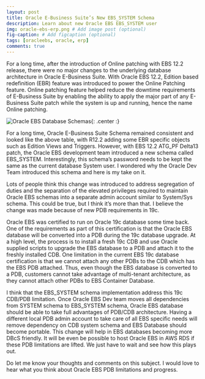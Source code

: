 ```yaml
---
layout: post
title: Oracle E-Business Suite’s New EBS_SYSTEM Schema
description: Learn about new Oracle EBS EBS_SYSTEM user
img: oracle-ebs-erp.png # Add image post (optional)
fig-caption: # Add figcaption (optional)
tags: [oracleebs, oracle, erp]
comments: true
---
```


For a long time, after the introduction of Online patching with EBS 12.2 release, there were no major changes to the underlying database architecture in Oracle E-Business Suite. With Oracle EBS 12.2, Edition based redefinition (EBR) feature was introduced to power the Online Patching feature. Online patching feature helped reduce the downtime requirements of E-Business Suite by enabling the ability to apply the major part of any E-Business Suite patch while the system is up and running, hence the name Online patching.

![Oracle EBS Database Schemas]({{site.baseurl}}/assets/img/oracle-ebs-system.gif){: .center :}

For a long time, Oracle E-Business Suite Schema remained consistent and looked like the above table, with R12.2 adding some EBR specific objects such as Edition Views and Triggers. However, with EBS 12.2 ATG_PF Delta13 patch, the Oracle EBS development team introduced a new schema called EBS_SYSTEM. Interestingly, this schema’s password needs to be kept the same as the current database System user. I wondered why the Oracle Dev Team introduced this schema and here is my take on it.

Lots of people think this change was introduced to address segregation of duties and the separation of the elevated privileges required to maintain Oracle EBS schemas into a separate admin account similar to System/Sys schema. This could be true, but I think it’s more than that. I believe the change was made because of new PDB requirements in 19c.

Oracle EBS was certified to run on Oracle 19c database some time back. One of the requirements as part of this certification is that the Oracle EBS database will be converted into a PDB during the 19c database upgrade. At a high level, the process is to install a fresh 19c CDB and use Oracle supplied scripts to upgrade the EBS database to a PDB and attach it to the freshly installed CDB. One limitation in the current EBS 19c database certification is that we cannot attach any other PDBs to the CDB which has the EBS PDB attached. Thus, even though the EBS database is converted to a PDB, customers cannot take advantage of multi-tenant architecture, as they cannot attach other PDBs to EBS Container Database.

I think that the EBS_SYSTEM schema implementation address this 19c CDB/PDB limitation. Once Oracle EBS Dev team moves all dependencies from SYSTEM schema to EBS_SYSTEM schema, Oracle EBS database should be able to take full advantages of PDB/CDB architecture. Having a different local PDB admin account to take care of all EBS specific needs will remove dependency on CDB system schema and EBS Database should become portable. This change will help in EBS databases becoming more DBcS friendly. It will be even be possible to host Oracle EBS in AWS RDS if these PDB limitations are lifted. We just have to wait and see how this plays out.

Do let me know your thoughts and comments on this subject. I would love to hear what you think about Oracle EBS PDB limitations and progress.